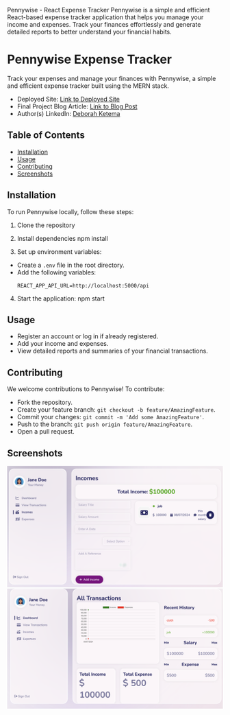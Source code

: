 Pennywise - React Expense Tracker
Pennywise is a simple and efficient React-based expense tracker application that helps you manage your income and expenses. Track your finances effortlessly and generate detailed reports to better understand your financial habits.
# Pennywise Expense Tracker


Track your expenses and manage your finances with Pennywise, a simple and efficient expense tracker built using the MERN stack.

- Deployed Site: [Link to Deployed Site](https://pennywise-frontend.onrender.com/)
- Final Project Blog Article: [Link to Blog Post](https://www.linkedin.com/posts/deborah-ketema_github-deborahambelopennywisefrontend-activity-7216781185987858433-0Cgr?utm_source=share&utm_medium=member_desktop)
- Author(s) LinkedIn: [Deborah Ketema](https://www.linkedin.com/in/deborah-ketema)

## Table of Contents
- [Installation](#installation)
- [Usage](#usage)
- [Contributing](#contributing)
- [Screenshots](#screenshots)

## Installation

To run Pennywise locally, follow these steps:

1. Clone the repository
2. Install dependencies
   npm install

3. Set up environment variables:
- Create a `.env` file in the root directory.
- Add the following variables:
  ```
  REACT_APP_API_URL=http://localhost:5000/api  
  ```
  
4. Start the application:
   npm start

## Usage

- Register an account or log in if already registered.
- Add your income and expenses.
- View detailed reports and summaries of your financial transactions.

## Contributing

We welcome contributions to Pennywise! To contribute:
- Fork the repository.
- Create your feature branch: `git checkout -b feature/AmazingFeature`.
- Commit your changes: `git commit -m 'Add some AmazingFeature'`.
- Push to the branch: `git push origin feature/AmazingFeature`.
- Open a pull request.

## Screenshots

![Screenshot 1](screenshots/screenshot1.png)
![Screenshot 2](screenshots/screenshot2.png)



